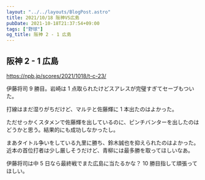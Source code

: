 ```yaml
---
layout: "../../layouts/BlogPost.astro"
title: 2021/10/18 阪神VS広島
pubDate: 2021-10-18T21:37:54+09:00
tags: ["野球"]
og_title: 阪神 2 - 1 広島
---
```


## 阪神 2 - 1 広島

https://npb.jp/scores/2021/1018/t-c-23/

伊藤将司 9 勝目。岩崎は 1 点取られたけどスアレスが完璧すぎてセーブもついた。

打線はまだ湿りがちだけど、マルテと佐藤輝に 1 本出たのはよかった。

ただせっかくスタメンで佐藤輝を出しているのに、ピンチバンターを出したのはどうかと思う。結果的にも成功しなかったし。

まあタイトル争いをしている九里に勝ち、鈴木誠也を抑えられたのはよかった。近本の首位打者は少し厳しそうだけど、青柳には最多勝を取ってほしいなあ。

伊藤将司は中 5 日なら最終戦でまた広島に当たるかな？ 10 勝目指して頑張ってほしい。
